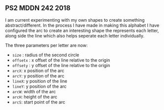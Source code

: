 ## PS2 MDDN 242 2018


I am current experimenting with my own shapes to create something abstract/different. In the process I have made in making this alphabet I have configured the arc to create an interesting shape the represents each letter, along side the line which also helps seperate each letter individually.

The three parameters per letter are now:
  * `size` : radius of the second circle
  * `offsetx` : x offset of the line relative to the origin
  * `offsety` : y offset of the line relative to the origin
  * `arcX`: x position of the arc
  * `arcY`: y position of the arc
  * `lineX`: y position of the line
  * `lineY`: y position of the arc
  * `arcW`: width of the arc
  * `arcH`: height of the arc
  * `arcS`: start point of the arc



